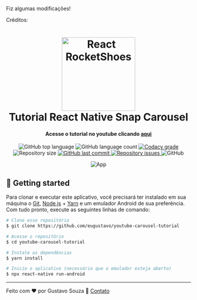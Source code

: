 Fiz algumas modificações!

Créditos:
<h1 align="center">
    <img alt="React RocketShoes" width="200" src="https://encrypted-tbn0.gstatic.com/images?q=tbn:ANd9GcSRszNI0VNDnR-rcURbBjXsjYeY3xLXGYblRcuF71SQNLTr9CxS&s" />
    <br>
    Tutorial React Native Snap Carousel
</h1>

<h4 align="center">
Acesse o tutorial no youtube clicando <a href="https://www.youtube.com/watch?v=Z7gJpjalc6k">aqui</a>
</h4>
<p align="center">
  <img alt="GitHub top language" src="https://img.shields.io/github/languages/top/eugustavo/youtube-carousel-tutorial.svg">

  <img alt="GitHub language count" src="https://img.shields.io/github/languages/count/eugustavo/youtube-carousel-tutorial.svg">

  <a href="https://www.codacy.com/app/eugustavo/youtube-carousel-tutorial?utm_source=github.com&amp;utm_medium=referral&amp;utm_content=eugustavo/youtube-carousel-tutorial&amp;utm_campaign=Badge_Grade">
    <img alt="Codacy grade" src="https://img.shields.io/codacy/grade/1b577a07dda843aba09f4bc55d1af8fc.svg">
  </a>

  <img alt="Repository size" src="https://img.shields.io/github/repo-size/eugustavo/youtube-carousel-tutorial.svg">
  <a href="https://github.com/eugustavo/youtube-carousel-tutorial/commits/master">
    <img alt="GitHub last commit" src="https://img.shields.io/github/last-commit/eugustavo/youtube-carousel-tutorial.svg">
  </a>

  <a href="https://github.com/eugustavo/youtube-carousel-tutorial/issues">
    <img alt="Repository issues" src="https://img.shields.io/github/issues/eugustavo/youtube-carousel-tutorial.svg">
  </a>

  <img alt="GitHub" src="https://img.shields.io/github/license/eugustavo/youtube-carousel-tutorial.svg">
</p>

<p align="center">
  <img alt="App" src="https://i.imgur.com/OWrKLnS.gif">
</p>


## :rocket: Getting started
Para clonar e executar este aplicativo, você precisará ter instalado em sua máquina o [Git](https://git-scm.com), [Node.js](https://nodejs.org) + [Yarn](https://yarnpkg.com) e um emulador Android de sua preferência. Com tudo pronto, execute as seguintes linhas de comando:

```bash
# Clone esse repositório
$ git clone https://github.com/eugustavo/youtube-carousel-tutorial

# Acesse o repositório
$ cd youtube-carousel-tutorial

# Instale as dependências
$ yarn install

# Inicie o aplicativo (necessário que o emulador esteja aberto)
$ npx react-native run-android
```

---

Feito com ♥ por Gustavo Souza :wave: [Contato](https://www.linkedin.com/in/eugustavosouza/)

